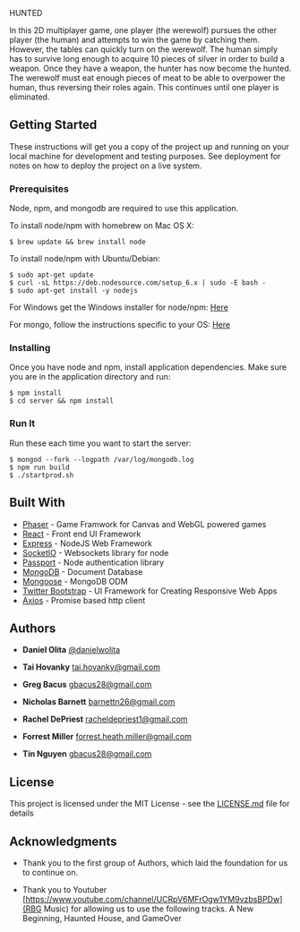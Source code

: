  HUNTED

In this 2D multiplayer game, one player (the werewolf) pursues the other player (the human) and attempts to win the game by catching them. However, the tables can quickly turn on the werewolf. The human simply has to survive long enough to acquire 10 pieces of silver in order to build a weapon. Once they have a weapon, the hunter has now become the hunted. The werewolf must eat enough pieces of meat to be able to overpower the human, thus reversing their roles again. This continues until one player is eliminated.


## Getting Started

These instructions will get you a copy of the project up and running on your local machine for development and testing purposes. See deployment for notes on how to deploy the project on a live system.

### Prerequisites

Node, npm, and mongodb are required to use this application.

To install node/npm with homebrew on Mac OS X:

```
$ brew update && brew install node
```

To install node/npm with Ubuntu/Debian:

```
$ sudo apt-get update
$ curl -sL https://deb.nodesource.com/setup_6.x | sudo -E bash -
$ sudo apt-get install -y nodejs
```

For Windows get the Windows installer for node/npm:
[Here](https://nodejs.org/en/download/)

For mongo, follow the instructions specific to your OS:
[Here](https://docs.mongodb.com/manual/administration/install-community/)

### Installing

Once you have node and npm, install application dependencies.
Make sure you are in the application directory and run:

```
$ npm install
$ cd server && npm install
```

### Run It

Run these each time you want to start the server:

```
$ mongod --fork --logpath /var/log/mongodb.log
$ npm run build
$ ./startprod.sh
```

## Built With

* [Phaser](https://phaser.io/) - Game Framwork for Canvas and WebGL powered games
* [React](https://facebook.github.io/react/) - Front end UI Framework
* [Express](http://expressjs.com/) - NodeJS Web Framework
* [SocketIO](http://socket.io/) - Websockets library for node
* [Passport](http://passportjs.org/) - Node authentication library
* [MongoDB](https://www.mongodb.com/) - Document Database
* [Mongoose](http://mongoosejs.com/) - MongoDB ODM
* [Twitter Bootstrap](https://getbootstrap.com/) - UI Framework for Creating Responsive Web Apps
* [Axios](https://github.com/mzabriskie/axios) - Promise based http client

## Authors

* **Daniel Olita** [@danielwolita](https://twitter.com/danielwolita)
* **Tai Hovanky** [tai.hovanky@gmail.com](tai.hovanky@gmail.com)
* **Greg Bacus** [gbacus28@gmail.com](gbacus28@gmail.com)

* **Nicholas Barnett** [barnettn26@gmail.com](barnettn26@gmail.com)
* **Rachel DePriest** [racheldepriest1@gmail.com](racheldepriest1@gmail.com)
* **Forrest Miller** [forrest.heath.miller@gmail.com](forrest.heath.miller@gmail.com)
* **Tin Nguyen** [gbacus28@gmail.com](tinytheyfon8@gmail.com)

## License

This project is licensed under the MIT License - see the [LICENSE.md](LICENSE.md) file for details

## Acknowledgments

* Thank you to the first group of Authors, which laid the foundation for us to continue on.

* Thank you to Youtuber [https://www.youtube.com/channel/UCRpV6MFrOgw1YM9vzbsBPDw](RBG Music) for allowing us to use the following tracks. A New Beginning, Haunted House, and GameOver